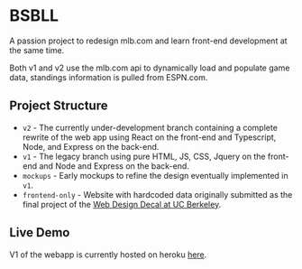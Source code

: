 # BSBLL

A passion project to redesign mlb.com and learn front-end development at the same time. 

Both v1 and v2 use the mlb.com api to dynamically load and populate game data, standings information is pulled from ESPN.com.

## Project Structure

- `v2` - The currently under-development branch containing a complete rewrite of the web app using React on the front-end and Typescript, Node, and Express on the back-end.
- `v1` - The legacy branch using pure HTML, JS, CSS, Jquery on the front-end and Node and Express on the back-end.
- `mockups` - Early mockups to refine the design eventually implemented in `v1`.
- `frontend-only` - Website with hardcoded data originally submitted as the final project of the [Web Design Decal at UC Berkeley](http://wdd.io/).

## Live Demo

V1 of the webapp is currently hosted on heroku [here](bsbll.herokuapp.com).

